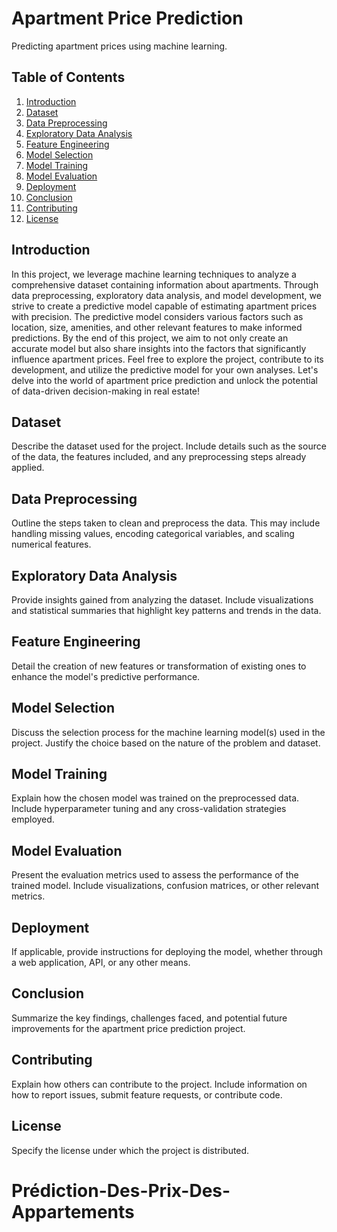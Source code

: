 # Apartment Price Prediction

Predicting apartment prices using machine learning.

## Table of Contents

1. [Introduction](#introduction)
2. [Dataset](#dataset)
3. [Data Preprocessing](#data-preprocessing)
4. [Exploratory Data Analysis](#exploratory-data-analysis)
5. [Feature Engineering](#feature-engineering)
6. [Model Selection](#model-selection)
7. [Model Training](#model-training)
8. [Model Evaluation](#model-evaluation)
9. [Deployment](#deployment)
10. [Conclusion](#conclusion)
11. [Contributing](#contributing)
12. [License](#license)

## Introduction

In this project, we leverage machine learning techniques to analyze a comprehensive dataset containing information about apartments. Through data preprocessing, exploratory data analysis, and model development, we strive to create a predictive model capable of estimating apartment prices with precision.
The predictive model considers various factors such as location, size, amenities, and other relevant features to make informed predictions. By the end of this project, we aim to not only create an accurate model but also share insights into the factors that significantly influence apartment prices.
Feel free to explore the project, contribute to its development, and utilize the predictive model for your own analyses. Let's delve into the world of apartment price prediction and unlock the potential of data-driven decision-making in real estate!

## Dataset

Describe the dataset used for the project. Include details such as the source of the data, the features included, and any preprocessing steps already applied.

## Data Preprocessing

Outline the steps taken to clean and preprocess the data. This may include handling missing values, encoding categorical variables, and scaling numerical features.

## Exploratory Data Analysis

Provide insights gained from analyzing the dataset. Include visualizations and statistical summaries that highlight key patterns and trends in the data.

## Feature Engineering

Detail the creation of new features or transformation of existing ones to enhance the model's predictive performance.

## Model Selection

Discuss the selection process for the machine learning model(s) used in the project. Justify the choice based on the nature of the problem and dataset.

## Model Training

Explain how the chosen model was trained on the preprocessed data. Include hyperparameter tuning and any cross-validation strategies employed.

## Model Evaluation

Present the evaluation metrics used to assess the performance of the trained model. Include visualizations, confusion matrices, or other relevant metrics.

## Deployment

If applicable, provide instructions for deploying the model, whether through a web application, API, or any other means.

## Conclusion

Summarize the key findings, challenges faced, and potential future improvements for the apartment price prediction project.

## Contributing

Explain how others can contribute to the project. Include information on how to report issues, submit feature requests, or contribute code.

## License

Specify the license under which the project is distributed.

# Prédiction-Des-Prix-Des-Appartements
 

